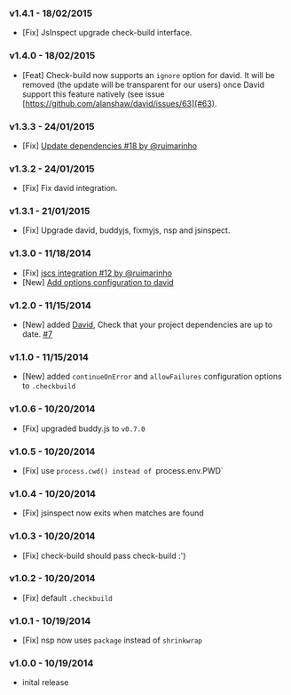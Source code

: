 ### v1.4.1 - 18/02/2015

- [Fix] JsInspect upgrade check-build interface.


### v1.4.0 - 18/02/2015

- [Feat] Check-build now supports an `ignore` option for david. It will be removed (the update will be transparent for our users) once David support this feature natively (see issue [https://github.com/alanshaw/david/issues/63](#63).

### v1.3.3 - 24/01/2015

- [Fix] [Update dependencies #18 by @ruimarinho](https://github.com/FGRibreau/check-build/pull/18)

### v1.3.2 - 24/01/2015

- [Fix] Fix david integration.

### v1.3.1 - 21/01/2015

- [Fix] Upgrade david, buddyjs, fixmyjs, nsp and jsinspect.

### v1.3.0 - 11/18/2014

- [Fix] [jscs integration #12 by @ruimarinho](https://github.com/FGRibreau/check-build/pull/12)  
- [New] [Add options configuration to david](https://github.com/FGRibreau/check-build/pull/11)  

### v1.2.0 - 11/15/2014

- [New] added [David](https://github.com/alanshaw/david), Check that your project dependencies are up to date. [#7](https://github.com/FGRibreau/check-build/issues/7)

### v1.1.0 - 11/15/2014

- [New] added `continueOnError` and `allowFailures` configuration options to `.checkbuild`

### v1.0.6 - 10/20/2014

- [Fix] upgraded buddy.js to `v0.7.0`

### v1.0.5 - 10/20/2014

- [Fix] use `process.cwd() instead of `process.env.PWD`

### v1.0.4 - 10/20/2014

- [Fix] jsinspect now exits when matches are found

### v1.0.3 - 10/20/2014

- [Fix] check-build should pass check-build :')

### v1.0.2 - 10/20/2014

- [Fix] default `.checkbuild`

### v1.0.1 - 10/19/2014

- [Fix] nsp now uses `package` instead of `shrinkwrap`

### v1.0.0 - 10/19/2014

- inital release
